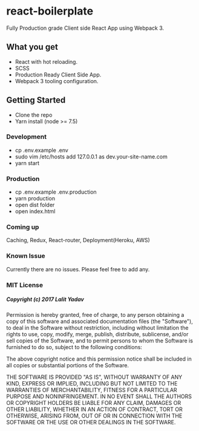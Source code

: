 # react-boilerplate
Fully Production grade Client side React App using Webpack 3.

## What you get

* React with hot reloading.
* SCSS
* Production Ready Client Side App.
* Webpack 3 tooling configuration.

## Getting Started

* Clone the repo
* Yarn install (node >= 7.5)

### Development
* cp .env.example .env
* sudo vim /etc/hosts add 127.0.0.1 as dev.your-site-name.com
* yarn start

### Production

* cp .env.example .env.production
* yarn production
* open dist folder
* open index.html

### Coming up

Caching, Redux, React-router, Deployment(Heroku, AWS)

### Known Issue
Currently there are no issues. Please feel free to add any.


### MIT License

##### Copyright (c) 2017 Lalit Yadav

Permission is hereby granted, free of charge, to any person obtaining a copy
of this software and associated documentation files (the "Software"), to deal
in the Software without restriction, including without limitation the rights
to use, copy, modify, merge, publish, distribute, sublicense, and/or sell
copies of the Software, and to permit persons to whom the Software is
furnished to do so, subject to the following conditions:

The above copyright notice and this permission notice shall be included in all
copies or substantial portions of the Software.

THE SOFTWARE IS PROVIDED "AS IS", WITHOUT WARRANTY OF ANY KIND, EXPRESS OR
IMPLIED, INCLUDING BUT NOT LIMITED TO THE WARRANTIES OF MERCHANTABILITY,
FITNESS FOR A PARTICULAR PURPOSE AND NONINFRINGEMENT. IN NO EVENT SHALL THE
AUTHORS OR COPYRIGHT HOLDERS BE LIABLE FOR ANY CLAIM, DAMAGES OR OTHER
LIABILITY, WHETHER IN AN ACTION OF CONTRACT, TORT OR OTHERWISE, ARISING FROM,
OUT OF OR IN CONNECTION WITH THE SOFTWARE OR THE USE OR OTHER DEALINGS IN THE
SOFTWARE.
